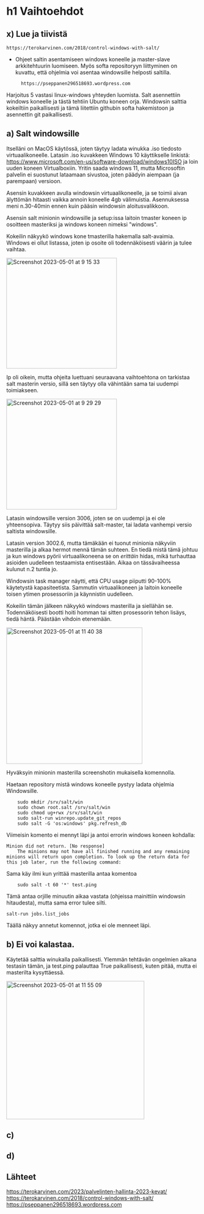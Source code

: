 # h1 Vaihtoehdot

## x) Lue ja tiivistä

    https://terokarvinen.com/2018/control-windows-with-salt/
- Ohjeet saltin asentamiseen windows koneelle ja master-slave arkkitehtuurin luomiseen. Myös softa repositoryyn liittyminen on kuvattu, että ohjelmia voi asentaa windowsille helposti saltilla.

        https://pseppanen296518693.wordpress.com
Harjoitus 5 vastasi linux-windows yhteyden luomista. Salt asennettiin windows koneelle ja tästä tehtiin Ubuntu koneen orja. Windowsin salttia kokeiltiin paikallisesti ja tämä liitettiin githubin softa hakemistoon ja asennettin git paikallisesti. 

## a) Salt windowsille

Itselläni on MacOS käytössä, joten täytyy ladata winukka .iso tiedosto virtuaalikoneelle. Latasin .iso kuvakkeen Windows 10 käyttikselle linkistä: https://www.microsoft.com/en-us/software-download/windows10ISO ja loin uuden koneen Virtualboxiin. Yritin saada windows 11, mutta Microsoftin palvelin ei suostunut lataamaan sivustoa, joten päädyin aiempaan (ja parempaan) versioon.

Asensin kuvakkeen avulla windowsin virtuaalikoneelle, ja se toimii aivan älyttömän hitaasti vaikka annoin koneelle 4gb välimuistia. Asennuksessa meni n.30-40min ennen kuin pääsin windowsin aloitusvalikkoon.

Asensin salt minionin windowsille ja setup:issa laitoin tmaster koneen ip osoitteen masteriksi ja windows koneen nimeksi "windows".

Kokeilin näkyykö windows kone tmasterilla hakemalla salt-avaimia. Windows ei ollut listassa, joten ip osoite oli todennäköisesti väärin ja tulee vaihtaa.

<img width="289" alt="Screenshot 2023-05-01 at 9 15 33" src="https://user-images.githubusercontent.com/120730231/235415667-b5becbbc-520a-457b-8c0e-90bc1b7b7bbf.png">


Ip oli oikein, mutta ohjeita luettuani seuraavana vaihtoehtona on tarkistaa salt masterin versio, sillä sen täytyy olla vähintään sama tai uudempi toimiakseen.

<img width="289" alt="Screenshot 2023-05-01 at 9 29 29" src="https://user-images.githubusercontent.com/120730231/235416904-b4621b4d-d5d9-48b1-8602-576fc7a6a3b0.png">

Latasin windowsille version 3006, joten se on uudempi ja ei ole yhteensopiva. Täytyy siis päivittää salt-master, tai ladata vanhempi versio saltista windowsille.

Latasin version 3002.6, mutta tämäkään ei tuonut minionia näkyviin masterilla ja alkaa hermot mennä tämän suhteen. En tiedä mistä tämä johtuu ja kun windows pyörii virtuaalikoneena se on _erittäin_ hidas, mikä turhauttaa asioiden uudelleen testaamista entisestään. Aikaa on tässävaiheessa kulunut n.2 tuntia jo.

Windowsin task manager näytti, että CPU usage piiputti 90-100% käytetystä kapasiteetista. Sammutin virtuaalikoneen ja laitoin koneelle toisen ytimen prosessoriin ja käynnistin uudelleen. 

Kokeilin tämän jälkeen näkyykö windows masterilla ja siellähän se. Todennäköisesti bootti hoiti homman tai sitten prosessorin tehon lisäys, tiedä häntä. Päästään vihdoin etenemään.


<img width="356" alt="Screenshot 2023-05-01 at 11 40 38" src="https://user-images.githubusercontent.com/120730231/235430226-043a47ad-ffdf-403f-ac56-7378828f7aa4.png">

Hyväksyin minionin masterilla screenshotin mukaisella komennolla.

Haetaan repository mistä windows koneelle pystyy ladata ohjelmia Windowsille.

        sudo mkdir /srv/salt/win
        sudo chown root.salt /srv/salt/win
        sudo chmod ug+rwx /srv/salt/win
        sudo salt-run winrepo.update_git_repos
        sudo salt -G 'os:windows' pkg.refresh_db


Viimeisin komento ei mennyt läpi ja antoi errorin windows koneen kohdalla:


    Minion did not return. [No response]
        The minions may not have all finished running and any remaining minions will return upon completion. To look up the return data for this job later, run the following command:

Sama käy ilmi kun yrittää masterilla antaa komentoa

        sudo salt -t 60 '*' test.ping
        
Tämä antaa orjille minuutin aikaa vastata (ohjeissa mainittiin windowsin hitaudesta), mutta sama error tulee silti.


    salt-run jobs.list_jobs
    
Täällä näkyy annetut komennot, jotka ei ole menneet läpi. 


## b) Ei voi kalastaa.

Käytetää salttia winukalla paikallisesti. Ylemmän tehtävän ongelmien aikana testasin tämän, ja test.ping palauttaa True paikallisesti, kuten pitää, mutta ei masterilta kysyttäessä.


<img width="361" alt="Screenshot 2023-05-01 at 11 55 09" src="https://user-images.githubusercontent.com/120730231/235431728-1b3e2a6c-1f98-4968-99f2-6b020e7a07b8.png">



## c)

## d)

## Lähteet 

https://terokarvinen.com/2023/palvelinten-hallinta-2023-kevat/
https://terokarvinen.com/2018/control-windows-with-salt/
https://pseppanen296518693.wordpress.com

